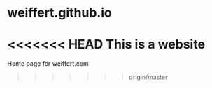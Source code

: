 # weiffert.github.io
<<<<<<< HEAD
This is a website
=======

Home page for weiffert.com
>>>>>>> origin/master
